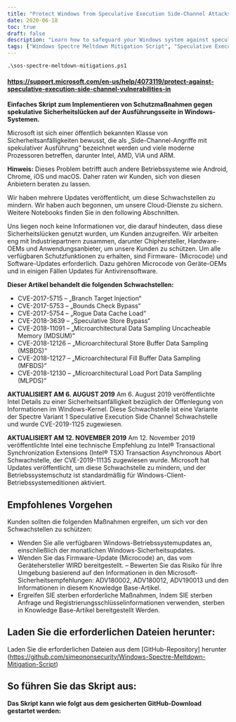 ```yaml
---
title: "Protect Windows from Speculative Execution Side-Channel Attacks"
date: 2020-06-18
toc: true
draft: false
description: "Learn how to safeguard your Windows system against speculative execution side-channel attacks with Microsoft's mitigation script and firmware updates"
tags: ["Windows Spectre Meltdown Mitigation Script", "Speculative Execution Side-Channel Attacks", "Microsoft", "Intel", "AMD", "VIA", "ARM", "Android", "Chrome", "iOS", "macOS", "Branch Target Injection", "Bounds Check Bypass", "Rogue Data Cache Load", "Speculative Store Bypass", "Microarchitectural Data Sampling", "CVEs", "Firmware Updates", "GitHub Repository", "PowerShell"]
---
```

```
.\sos-spectre-meltdown-mitigations.ps1
```

#### https://support.microsoft.com/en-us/help/4073119/protect-against-speculative-execution-side-channel-vulnerabilities-in **Einfaches Skript zum Implementieren von Schutzmaßnahmen gegen spekulative Sicherheitslücken auf der Ausführungsseite in Windows-Systemen.**  Microsoft ist sich einer öffentlich bekannten Klasse von Sicherheitsanfälligkeiten bewusst, die als „Side-Channel-Angriffe mit spekulativer Ausführung“ bezeichnet werden und viele moderne Prozessoren betreffen, darunter Intel, AMD, VIA und ARM.  **Hinweis:** Dieses Problem betrifft auch andere Betriebssysteme wie Android, Chrome, iOS und macOS. Daher raten wir Kunden, sich von diesen Anbietern beraten zu lassen.  Wir haben mehrere Updates veröffentlicht, um diese Schwachstellen zu mindern. Wir haben auch begonnen, um unsere Cloud-Dienste zu sichern. Weitere Notebooks finden Sie in den following Abschnitten.  Uns liegen noch keine Informationen vor, die darauf hindeuten, dass diese Sicherheitslücken genutzt wurden, um Kunden anzugreifen. Wir arbeiten eng mit Industriepartnern zusammen, darunter Chiphersteller, Hardware-OEMs und Anwendungsanbieter, um unsere Kunden zu schützen. Um alle verfügbaren Schutzfunktionen zu erhalten, sind Firmware- (Microcode) und Software-Updates erforderlich. Dazu gehören Microcode von Geräte-OEMs und in einigen Fällen Updates für Antivirensoftware.  **Dieser Artikel behandelt die folgenden Schwachstellen:** - CVE-2017-5715 – „Branch Target Injection“ - CVE-2017-5753 – „Bounds Check Bypass“ - CVE-2017-5754 – „Rogue Data Cache Load“ - CVE-2018-3639 – „Speculative Store Bypass“ - CVE-2018-11091 – „Microarchitectural Data Sampling Uncacheable Memory (MDSUM)“ - CVE-2018-12126 – „Microarchitectural Store Buffer Data Sampling (MSBDS)“ - CVE-2018-12127 – „Microarchitectural Fill Buffer Data Sampling (MFBDS)“ - CVE-2018-12130 – „Microarchitectural Load Port Data Sampling (MLPDS)“  **AKTUALISIERT AM 6. AUGUST 2019** Am 6. August 2019 veröffentlichte Intel Details zu einer Sicherheitsanfälligkeit bezüglich der Offenlegung von Informationen im Windows-Kernel. Diese Schwachstelle ist eine Variante der Spectre Variant 1 Speculative Execution Side Channel Schwachstelle und wurde CVE-2019-1125 zugewiesen.  **AKTUALISIERT AM 12. NOVEMBER 2019** Am 12. November 2019 veröffentlichte Intel eine technische Empfehlung zu Intel® Transactional Synchronization Extensions (Intel® TSX) Transaction Asynchronous Abort Schwachstelle, der CVE-2019-11135 zugewiesen wurde. Microsoft hat Updates veröffentlicht, um diese Schwachstelle zu mindern, und der Betriebssystemschutz ist standardmäßig für Windows-Client-Betriebssystemeditionen aktiviert.  ## Empfohlenes Vorgehen Kunden sollten die folgenden Maßnahmen ergreifen, um sich vor den Schwachstellen zu schützen:  - Wenden Sie alle verfügbaren Windows-Betriebssystemupdates an, einschließlich der monatlichen Windows-Sicherheitsupdates. - Wenden Sie das Firmware-Update (Microcode) an, das vom Gerätehersteller WIRD bereitgestellt. – Bewerten Sie das Risiko für Ihre Umgebung basierend auf den Informationen in den Microsoft-Sicherheitsempfehlungen: ADV180002, ADV180012, ADV190013 und den Informationen in diesem Knowledge Base-Artikel. - Ergreifen SIE sterben erforderliche Maßnahmen, Indem SIE sterben Anfrage und Registrierungsschlüsselinformationen verwenden, sterben in Knowledge Base-Artikel bereitgestellt Werden.  ## Laden Sie die erforderlichen Dateien herunter:  Laden Sie die erforderlichen Dateien aus dem [GitHub-Repository] herunter (https://github.com/simeononsecurity/Windows-Spectre-Meltdown-Mitigation-Script)  ## So führen Sie das Skript aus:  **Das Skript kann wie folgt aus dem gesicherten GitHub-Download gestartet werden:**
